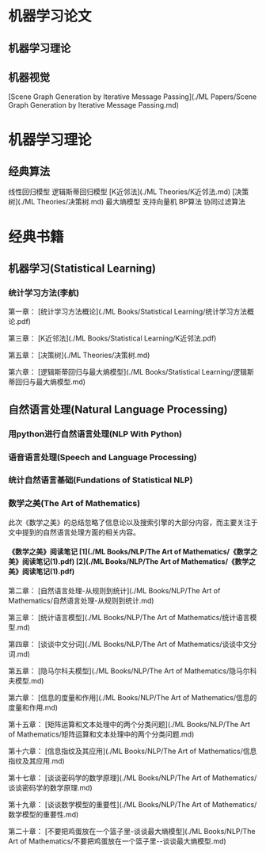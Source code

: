 # 机器学习论文
## 机器学习理论
## 机器视觉
[Scene Graph Generation by Iterative Message Passing](./ML Papers/Scene Graph Generation by Iterative Message Passing.md)
# 机器学习理论
## 经典算法
线性回归模型
逻辑斯蒂回归模型
[K近邻法](./ML Theories/K近邻法.md)
[决策树](./ML Theories/决策树.md)
最大熵模型
支持向量机
BP算法
协同过滤算法
### 
# 经典书籍
## 机器学习(Statistical Learning)
### 统计学习方法(李航)
第一章： [统计学习方法概论](./ML Books/Statistical Learning/统计学习方法概论.pdf)

第三章： [K近邻法](./ML Books/Statistical Learning/K近邻法.pdf)

第五章： [决策树](./ML Theories/决策树.md)

第六章： [逻辑斯蒂回归与最大熵模型](./ML Books/Statistical Learning/逻辑斯蒂回归与最大熵模型.md)
## 自然语言处理(Natural Language Processing)
### 用python进行自然语言处理(NLP With Python)
### 语音语言处理(Speech and Language Processing)
### 统计自然语言基础(Fundations of Statistical NLP)
### 数学之美(The Art of Mathematics)
此次《数学之美》的总结忽略了信息论以及搜索引擎的大部分内容，而主要关注于文中提到的自然语言处理方面的相关内容。

#### **《数学之美》阅读笔记**     [1](./ML Books/NLP/The Art of Mathematics/《数学之美》阅读笔记(1).pdf)     [2](./ML Books/NLP/The Art of Mathematics/《数学之美》阅读笔记(1).pdf)


第二章： [自然语言处理-从规则到统计](./ML Books/NLP/The Art of Mathematics/自然语言处理-从规则到统计.md)

第三章： [统计语言模型](./ML Books/NLP/The Art of Mathematics/统计语言模型.md)

第四章： [谈谈中文分词](./ML Books/NLP/The Art of Mathematics/谈谈中文分词.md)

第五章： [隐马尔科夫模型](./ML Books/NLP/The Art of Mathematics/隐马尔科夫模型.md)

第六章： [信息的度量和作用](./ML Books/NLP/The Art of Mathematics/信息的度量和作用.md)

第十五章： [矩阵运算和文本处理中的两个分类问题](./ML Books/NLP/The Art of Mathematics/矩阵运算和文本处理中的两个分类问题.md)

第十六章： [信息指纹及其应用](./ML Books/NLP/The Art of Mathematics/信息指纹及其应用.md)

第十七章： [谈谈密码学的数学原理](./ML Books/NLP/The Art of Mathematics/谈谈密码学的数学原理.md)

第十九章： [谈谈数学模型的重要性](./ML Books/NLP/The Art of Mathematics/数学模型的重要性.md)

第二十章： [不要把鸡蛋放在一个篮子里-谈谈最大熵模型](./ML Books/NLP/The Art of Mathematics/不要把鸡蛋放在一个篮子里--谈谈最大熵模型.md)
 
